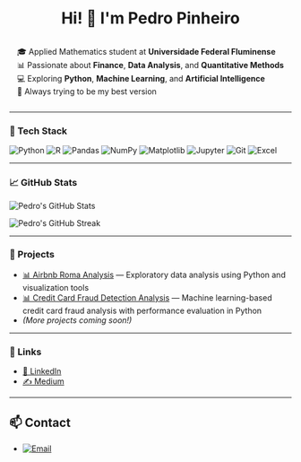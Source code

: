 <h1 align="center">Hi! 👋 I'm Pedro Pinheiro</h1>

<div align="center">
  <div style="display: inline-block; text-align: left;">
    <p>🎓 Applied Mathematics student at <strong>Universidade Federal Fluminense</strong><br>
    📊 Passionate about <strong>Finance</strong>, <strong>Data Analysis</strong>, and <strong>Quantitative Methods</strong><br>
    💻 Exploring <strong>Python</strong>, <strong>Machine Learning</strong>, and <strong>Artificial Intelligence</strong><br>
    🚀 Always trying to be my best version</p>
  </div>
</div>

---


### 🧰 Tech Stack

![Python](https://img.shields.io/badge/Python-3776AB?style=for-the-badge&logo=python&logoColor=white)
![R](https://img.shields.io/badge/R-276DC3?style=for-the-badge&logo=r&logoColor=white)
![Pandas](https://img.shields.io/badge/Pandas-150458?style=for-the-badge&logo=pandas&logoColor=white)
![NumPy](https://img.shields.io/badge/NumPy-013243?style=for-the-badge&logo=numpy&logoColor=white)
![Matplotlib](https://img.shields.io/badge/Matplotlib-11557C?style=for-the-badge&logo=matplotlib&logoColor=white)
![Jupyter](https://img.shields.io/badge/Jupyter-F37626?style=for-the-badge&logo=jupyter&logoColor=white)
![Git](https://img.shields.io/badge/Git-F05032?style=for-the-badge&logo=git&logoColor=white)
![Excel](https://img.shields.io/badge/Excel-217346?style=for-the-badge&logo=microsoft-excel&logoColor=white)

---

### 📈 GitHub Stats

![Pedro's GitHub Stats](https://github-readme-stats.vercel.app/api?username=PedroPinheiroMachado&show_icons=true&theme=radical)

![Pedro's GitHub Streak](https://github-readme-streak-stats.herokuapp.com/?user=PedroPinheiroMachado&theme=radical)

---

### 📂 Projects

- [📊 Airbnb Roma Analysis](https://bit.ly/4j45hmh) — Exploratory data analysis using Python and visualization tools  
- [📊 Credit Card Fraud Detection Analysis](http://bit.ly/4kkaE19) — Machine learning-based credit card fraud analysis with performance evaluation in Python
- *(More projects coming soon!)*
  

---

### 🔗 Links

- [💼 LinkedIn](https://www.linkedin.com/in/pedro-pinheiro-928845225/)  
- [✍️ Medium](https://medium.com/@pedropm_41717)

---

## 📫 Contact

- [![Email](https://img.shields.io/badge/email-pedropm%40id.uff.br-red?style=flat&logo=gmail)](mailto:pedropm@id.uff.br)
